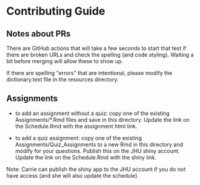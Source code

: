 # Contributing Guide

## Notes about PRs

There are GitHub actions that will take a few seconds to start that test if there are broken URLs and check the spelling (and code styling). Waiting a bit before merging will allow these to show up.

If there are spelling "errors" that are intentional, please modify the dictionary.text file in the resources directory. 

## Assignments

- to add an assignment without a quiz: copy one of the existing Assignments/*.Rmd files and save in this directory. Update the link on the Schedule.Rmd with the assignment html link.

- to add a quiz assignment: copy one of the existing Assignments/Quiz_Assignments to a new Rmd in this directory and modify for your questions. Publish this on the JHU shiny account. Update the link on the Schedule.Rmd with the shiny link.

Note: Carrie can publish the shiny app to the JHU account if you do not have access (and she will also update the schedule).



